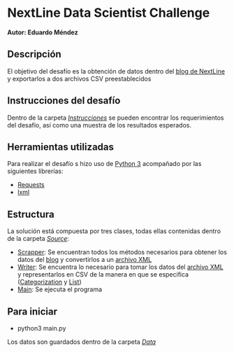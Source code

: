 # NextLine Data Scientist Challenge

**Autor: Eduardo Méndez**

## Descripción
El objetivo del desafío es la obtención de datos dentro del [blog de NextLine](https://blog.nextline.mx) y exportarlos a dos archivos CSV preestablecidos

## Instrucciones del desafío
Dentro de la carpeta [*Instrucciones*](https://github.com/EduardoMSA/NexLineChallenge/tree/master/Instrucciones) se pueden encontrar los requerimientos del desafío, así como una muestra de los resultados esperados.

## Herramientas utilizadas
Para realizar el desafío s hizo uso de [Python 3](https://www.python.org/) acompañado por las siguientes librerías:
* [Requests](https://2.python-requests.org/en/master/)
* [lxml](https://lxml.de/)

## Estructura
La solución está compuesta por tres clases, todas ellas contenidas dentro de la carpeta [*Source*](https://github.com/EduardoMSA/NexLineChallenge/tree/master/Source):
* [Scrapper](https://github.com/EduardoMSA/NexLineChallenge/blob/master/Source/WebScrapper.py): Se encuentran todos los métodos necesarios para obtener los datos del [blog](https://blog.nextline.mx) y convertirlos a un [archivo XML](https://github.com/EduardoMSA/NexLineChallenge/blob/master/Data/data.xml)
* [Writer](https://github.com/EduardoMSA/NexLineChallenge/blob/master/Source/CsvWritter.py): Se encuentra lo necesario para tomar los datos del [archivo XML](https://github.com/EduardoMSA/NexLineChallenge/blob/master/Data/data.xml) y representarlos en CSV de la manera en que se especifica ([Categorization](https://github.com/EduardoMSA/NexLineChallenge/blob/master/Data/example-categorization.csv) y [List](https://github.com/EduardoMSA/NexLineChallenge/blob/master/Data/example-list.csv))
* [Main](https://github.com/EduardoMSA/NexLineChallenge/blob/master/Source/main.py): Se ejecuta el programa

## Para iniciar
* python3 main.py

Los datos son guardados dentro de la carpeta [*Data*](https://github.com/EduardoMSA/NexLineChallenge/tree/master/Data)
